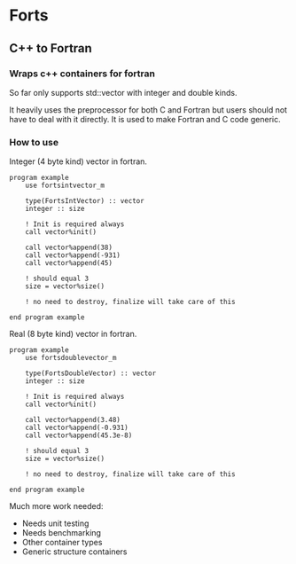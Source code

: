 # Forts
## C++ to Fortran
### Wraps c++ containers for fortran

So far only supports std::vector with integer and double kinds.

It heavily uses the preprocessor for both C and Fortran but users should not have to deal with it directly. It is used to make Fortran and C code generic.

### How to use
Integer (4 byte kind) vector in fortran.
```Fortran
program example
    use fortsintvector_m
    
    type(FortsIntVector) :: vector
    integer :: size
    
    ! Init is required always 
    call vector%init()
    
    call vector%append(38)
    call vector%append(-931)
    call vector%append(45)
    
    ! should equal 3
    size = vector%size()
    
    ! no need to destroy, finalize will take care of this
    
end program example
```

Real (8 byte kind) vector in fortran.
```Fortran
program example
    use fortsdoublevector_m

    type(FortsDoubleVector) :: vector
    integer :: size

    ! Init is required always
    call vector%init()

    call vector%append(3.48)
    call vector%append(-0.931)
    call vector%append(45.3e-8)

    ! should equal 3
    size = vector%size()
    
    ! no need to destroy, finalize will take care of this

end program example
```

Much more work needed:
- Needs unit testing
- Needs benchmarking
- Other container types
- Generic structure containers
